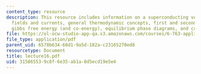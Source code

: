 ```yaml
---
content_type: resource
description: This resource includes information on a superconducting vortex2, vortex
  fields and currents, general thermodynamic concepts, first and second law, entropy,
  gibbs free energy (and co-energy), equilibrium phase diagrams, and critical fields.
file: https://ol-ocw-studio-app-qa.s3.amazonaws.com/courses/6-763-applied-superconductivity-fall-2005/315865539c8f6e35ab1a8d5ecd19e5e4_lecture16.pdf
file_type: application/pdf
parent_uid: 6578b634-68d1-9a5d-182a-c23165270ed8
resourcetype: Document
title: lecture16.pdf
uid: 31586553-9c8f-6e35-ab1a-8d5ecd19e5e4
---
```

